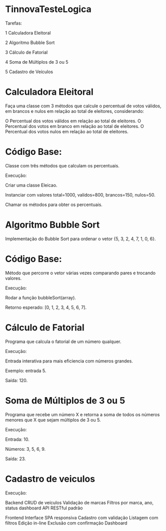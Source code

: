 # TinnovaTesteLogica

Tarefas:

1 Calculadora Eleitoral

2 Algoritmo Bubble Sort

3 Cálculo de Fatorial

4 Soma de Múltiplos de 3 ou 5

5 Cadastro de Veículos

# Calculadora Eleitoral

Faça uma classe com 3 métodos que calcule o percentual de votos válidos, em brancos e nulos em relação ao total de eleitores, considerando:

O Percentual dos votos válidos em relação ao total de eleitores.
O Percentual dos votos em branco em relação ao total de eleitores.
O Percentual dos votos nulos em relação ao total de eleitores.

# Código Base:
Classe com três métodos que calculam os percentuais.

Execução:

Criar uma classe Eleicao.

Instanciar com valores total=1000, validos=800, brancos=150, nulos=50.

Chamar os métodos para obter os percentuais.

# Algoritmo Bubble Sort

Implementação do Bubble Sort para ordenar o vetor {5, 3, 2, 4, 7, 1, 0, 6}.

# Código Base:
Método que percorre o vetor várias vezes comparando pares e trocando valores.

Execução:

Rodar a função bubbleSort(array).

Retorno esperado: [0, 1, 2, 3, 4, 5, 6, 7].

# Cálculo de Fatorial
Programa que calcula o fatorial de um número qualquer.

Execução:

Entrada interativa para mais eficiencia com números grandes.

Exemplo: entrada 5.

Saída: 120.

# Soma de Múltiplos de 3 ou 5
Programa que recebe um número X e retorna a soma de todos os números menores que X que sejam múltiplos de 3 ou 5.

Execução:

Entrada: 10.

Números: 3, 5, 6, 9.

Saída: 23.

# Cadastro de veiculos

Execução:

Backend
CRUD de veículos
Validação de marcas
Filtros por marca, ano, status
dashboard
API RESTful padrão

Frontend
Interface SPA responsiva
Cadastro com validação
Listagem com filtros
Edição in-line
Exclusão com confirmação
Dashboard


